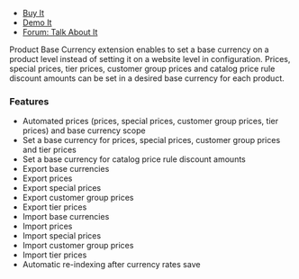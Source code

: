 
 - [Buy It](https://merchantprotocol.com/store/magento-extensions/magento-v1-0/product-base-currency.html)
 - [Demo It](http://demo.merchantprotocol.com/M1-product-base-currency/)
 - [Forum: Talk About It](https://merchantprotocol.com/forums/forum/magento-plugin-forum/product-base-currency/)

Product Base Currency extension enables to set a base currency on a product level instead of setting it on a website level in configuration. Prices, special prices, tier prices, customer group prices and catalog price rule discount amounts can be set in a desired base currency for each product.

### Features

 - Automated prices (prices, special prices, customer group prices, tier prices) and base currency scope
 - Set a base currency for prices, special prices, customer group prices and tier prices
 - Set a base currency for catalog price rule discount amounts
 - Export base currencies
 - Export prices
 - Export special prices
 - Export customer group prices
 - Export tier prices
 - Import base currencies
 - Import prices
 - Import special prices
 - Import customer group prices
 - Import tier prices
 - Automatic re-indexing after currency rates save

 